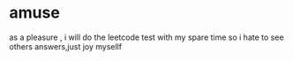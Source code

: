 # amuse

as a pleasure , i will do the leetcode test with my spare time
so i hate to see others answers,just joy mysellf
